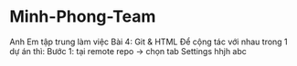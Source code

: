 # Minh-Phong-Team
Anh Em tập trung làm việc
Bài 4: Git & HTML Để cộng tác với nhau trong 1 dự án thì:
Bước 1: tại remote repo -> chọn tab Settings
hhjh abc